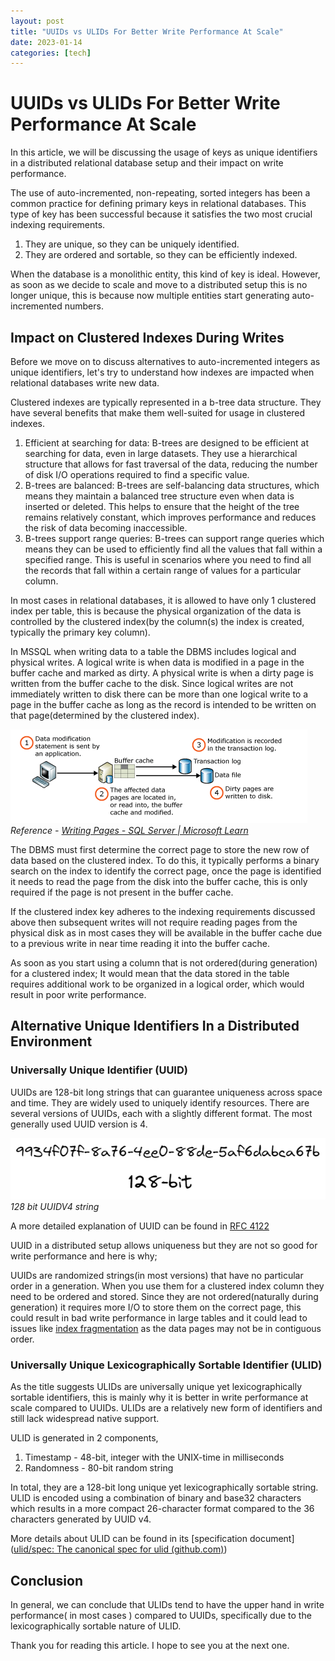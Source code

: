 ```yaml
---
layout: post
title: "UUIDs vs ULIDs For Better Write Performance At Scale"
date: 2023-01-14
categories: [tech]
---
```


# UUIDs vs ULIDs For Better Write Performance At Scale


In this article, we will be discussing the usage of keys as unique identifiers in a distributed relational database setup and their impact on write performance. 

The use of auto-incremented, non-repeating, sorted integers has been a common practice for defining primary keys in relational databases. This type of key has been successful because it satisfies the two most crucial indexing requirements.

1. They are unique, so they can be uniquely identified.
2. They are ordered and sortable, so they can be efficiently indexed.

When the database is a monolithic entity, this kind of key is ideal. However, as soon as we decide to scale and move to a distributed setup this is no longer unique, this is because now multiple entities start generating auto-incremented numbers. 

## Impact on Clustered Indexes During Writes

Before we move on to discuss alternatives to auto-incremented integers as unique identifiers, let's try to understand how indexes are impacted when relational databases write new data.

Clustered indexes are typically represented in a b-tree data structure. They have several benefits that make them well-suited for usage in clustered indexes.

1. Efficient at searching for data: B-trees are designed to be efficient at searching for data, even in large datasets. They use a hierarchical structure that allows for fast traversal of the data, reducing the number of disk I/O operations required to find a specific value.
2. B-trees are balanced: B-trees are self-balancing data structures, which means they maintain a balanced tree structure even when data is inserted or deleted. This helps to ensure that the height of the tree remains relatively constant, which improves performance and reduces the risk of data becoming inaccessible.
3. B-trees support range queries: B-trees can support range queries which means they can be used to efficiently find all the values that fall within a specified range. This is useful in scenarios where you need to find all the records that fall within a certain range of values for a particular column.

In most cases in relational databases, it is allowed to have only 1 clustered index per table, this is because the physical organization of the data is controlled by the clustered index(by the column(s) the index is created, typically the primary key column).

In MSSQL when writing data to a table the DBMS includes logical and physical writes. A logical write is when data is modified in a page in the buffer cache and marked as dirty. A physical write is when a dirty page is written from the buffer cache to the disk. Since logical writes are not immediately written to disk there can be more than one logical write to a page in the buffer cache as long as the record is intended to be written on that page(determined by the clustered index).

![sql-writes.png](/static/img/sql-writes.png)
*Reference - [Writing Pages - SQL Server | Microsoft Learn](https://learn.microsoft.com/en-us/sql/relational-databases/writing-pages?view=sql-server-ver16)*

The DBMS must first determine the correct page to store the new row of data based on the clustered index. To do this, it typically performs a binary search on the index to identify the correct page, once the page is identified it needs to read the page from the disk into the buffer cache, this is only required if the page is not present in the buffer cache. 

If the clustered index key adheres to the indexing requirements discussed above then subsequent writes will not require reading pages from the physical disk as in most cases they will be available in the buffer cache due to a previous write in near time reading it into the buffer cache. 

As soon as you start using a column that is not ordered(during generation) for a clustered index; It would mean that the data stored in the table requires additional work to be organized in a logical order, which would result in poor write performance.


## Alternative Unique Identifiers In a Distributed Environment


### Universally Unique Identifier (UUID)


UUIDs are 128-bit long strings that can guarantee
uniqueness across space and time. They are widely used to uniquely identify resources. There are several versions of UUIDs, each with a slightly different format. The most generally used UUID version is 4. 

![uuid.png](/static/img/uuid.png)
*128 bit UUIDV4 string*

A more detailed explanation of UUID can be found in [RFC 4122](https://www.ietf.org/rfc/rfc4122.txt)

UUID in a distributed setup allows uniqueness but they are not so good for write performance and here is why; 

UUIDs are randomized strings(in most versions) that have no particular order in a generation. When you use them for a clustered index column they need to be ordered and stored. Since they are not ordered(naturally during generation) it requires more I/O to store them on the correct page, this could result in bad write performance in large tables and it could lead to issues like [index fragmentation](https://learn.microsoft.com/en-us/sql/relational-databases/indexes/reorganize-and-rebuild-indexes?view=sql-server-ver16)  as the data pages may not be in contiguous order.


### Universally Unique Lexicographically Sortable Identifier (ULID)

As the title suggests ULIDs are universally unique yet lexicographically sortable identifiers, this is mainly why it is better in write performance at scale compared to UUIDs. ULIDs are a relatively new form of identifiers and still lack widespread native support. 

ULID is generated in 2 components,

1. Timestamp - 48-bit, integer with the UNIX-time in milliseconds
2. Randomness - 80-bit random string

In total, they are a 128-bit long unique yet lexicographically sortable string. ULID is encoded using a combination of binary and base32 characters which results in a more compact 26-character format compared to the 36 characters generated by UUID v4.

More details about ULID can be found in its [specification document]([ulid/spec: The canonical spec for ulid (github.com)](https://github.com/ulid/spec))

## Conclusion

In general, we can conclude that ULIDs tend to have the upper hand in write performance( in most cases ) compared to UUIDs, specifically due to the lexicographically sortable nature of ULID.

Thank you for reading this article. I hope to see you at the next one.